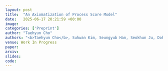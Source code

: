 ```yaml
---
layout: post
title:  "An Axiomatization of Process Score Model"
date:   2025-06-17 20:21:59 +00:00
image: 
categories: ['Preprint']
author: "Taehyun Cho"
authors: "<b>Taehyun Cho</b>, Suhwan Kim, Seungyub Han, Seokhun Ju, Dohyeong Kim, Kyungjae Lee, Youngsoo Jang, Geonhyeong Kim, Yujin Kim, Moontae Lee, Jungwoo Lee"
venue: Work In Progress
paper: 
arxiv: 
slides: 
code: 
---
```

